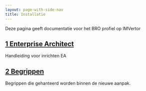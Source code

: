 ```yaml
---
layout: page-with-side-nav
title: Installatie
---
```

Deze pagina geeft documentatie voor het BRO profiel op IMVertor  

## [1 Enterprise Architect](./Handleiding+Enterprise+Architect+en+profielen.html)

Handleiding voor inrichten EA

## [2 Begrippen](./Begrippen.md)

Begrippen die gehanteerd worden binnen de nieuwe aanpak.

